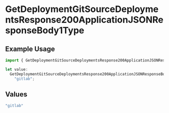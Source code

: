# GetDeploymentGitSourceDeploymentsResponse200ApplicationJSONResponseBody1Type

## Example Usage

```typescript
import { GetDeploymentGitSourceDeploymentsResponse200ApplicationJSONResponseBody1Type } from "@vercel/sdk/models/operations";

let value:
  GetDeploymentGitSourceDeploymentsResponse200ApplicationJSONResponseBody1Type =
    "gitlab";
```

## Values

```typescript
"gitlab"
```